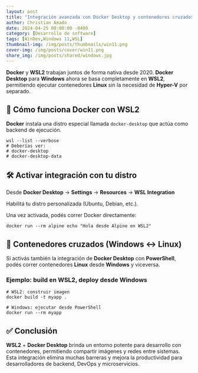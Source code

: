 ```yaml
---
layout: post
title: "Integración avanzada con Docker Desktop y contenedores cruzados"
author: Christian Amado
date: 2024-04-25 00:00:00 -0400
category: [Desarrollo de software]
tags: [WinDev,Windows 11,WSL]
thumbnail-img: /img/posts/thumbnails/win11.png
cover-img: /img/posts/cover/win11.png
share_img: /img/posts/shared/windows.jpg
---
```


**Docker** y **WSL2** trabajan juntos de forma nativa desde 2020. **Docker Desktop** para **Windows** ahora se basa completamente en **WSL2**, permitiendo ejecutar contenedores **Linux** sin la necesidad de **Hyper-V** por separado.

<!--more-->

## 🐳 Cómo funciona Docker con WSL2

**Docker** instala una distro especial llamada `docker-desktop` que actúa como backend de ejecución.

```
wsl --list --verbose
# Deberías ver:
# docker-desktop
# docker-desktop-data
```

## 🛠️ Activar integración con tu distro

Desde **Docker Desktop** → **Settings** → **Resources** → **WSL Integration**

Habilitá tu distro personalizada (Ubuntu, Debian, etc.).

Una vez activada, podés correr Docker directamente:

```
docker run --rm alpine echo "Hola desde Alpine en WSL2"
```

## 🔄 Contenedores cruzados (Windows ↔ Linux)

Si activás también la integración de **Docker Desktop** con **PowerShell**, podés correr contenedores **Linux** desde **Windows** y viceversa.

### Ejemplo: build en WSL2, deploy desde Windows

```
# WSL2: construir imagen
docker build -t myapp .

# Windows: ejecutar desde PowerShell
docker run --rm myapp
```

## ✅ Conclusión

**WSL2** + **Docker Desktop** brinda un entorno potente para desarrollo con contenedores, permitiendo compartir imágenes y redes entre sistemas. Esta integración elimina muchas barreras y mejora la productividad para desarrolladores de backend, DevOps y microservicios.